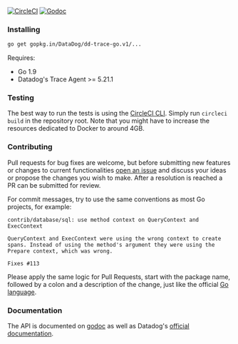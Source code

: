 [![CircleCI](https://circleci.com/gh/DataDog/dd-trace-go/tree/v1.svg?style=svg)](https://circleci.com/gh/DataDog/dd-trace-go/tree/v1)
[![Godoc](http://img.shields.io/badge/godoc-reference-blue.svg?style=flat)](https://godoc.org/gopkg.in/DataDog/dd-trace-go.v1)

### Installing

```bash
go get gopkg.in/DataDog/dd-trace-go.v1/...
```

Requires:

* Go 1.9
* Datadog's Trace Agent >= 5.21.1


### Testing

The best way to run the tests is using the [CircleCI CLI](https://circleci.com/docs/2.0/local-jobs/). Simply run `circleci build`
in the repository root. Note that you might have to increase the resources dedicated to Docker to around 4GB.

### Contributing

Pull requests for bug fixes are welcome, but before submitting new features or changes to current functionalities [open an issue](https://github.com/DataDog/dd-trace-go/issues/new)
and discuss your ideas or propose the changes you wish to make. After a resolution is reached a PR can be submitted for review.

For commit messages, try to use the same conventions as most Go projects, for example:
```
contrib/database/sql: use method context on QueryContext and ExecContext

QueryContext and ExecContext were using the wrong context to create
spans. Instead of using the method's argument they were using the
Prepare context, which was wrong.

Fixes #113
```
Please apply the same logic for Pull Requests, start with the package name, followed by a colon and a description of the change, just like
the official [Go language](https://github.com/golang/go/pulls).

### Documentation

The API is documented on [godoc](https://godoc.org/gopkg.in/DataDog/dd-trace-go.v1) as well as Datadog's [official documentation](https://docs.datadoghq.com/tracing/setup/go/).
